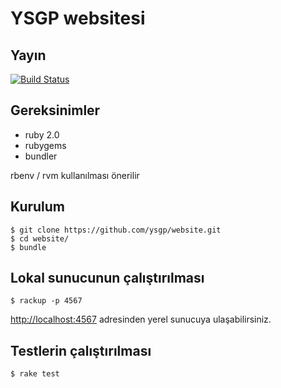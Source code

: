 YSGP websitesi
==============

## Yayın

[![Build Status](https://snap-ci.com/Zk9sqfhIOYgptruJSit-4N0Z1qZW-311A3GlnEBooEQ/build_image)](https://snap-ci.com/projects/ysgp/website/build_history)

## Gereksinimler

* ruby 2.0
* rubygems
* bundler

rbenv / rvm kullanılması önerilir

## Kurulum

    $ git clone https://github.com/ysgp/website.git
    $ cd website/
    $ bundle

## Lokal sunucunun çalıştırılması

    $ rackup -p 4567

[http://localhost:4567](http://localhost:4567) adresinden yerel sunucuya
ulaşabilirsiniz.

## Testlerin çalıştırılması

    $ rake test
